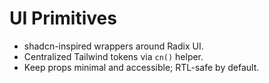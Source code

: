 # UI Primitives

- shadcn-inspired wrappers around Radix UI.
- Centralized Tailwind tokens via `cn()` helper.
- Keep props minimal and accessible; RTL-safe by default.

